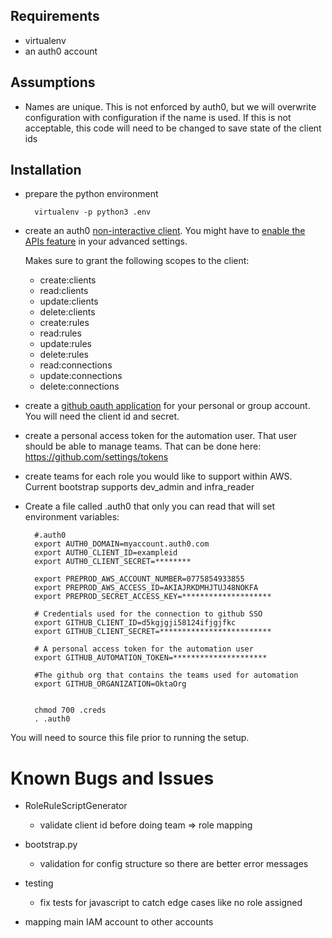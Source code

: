 ## Requirements
* virtualenv
* an auth0 account

## Assumptions
* Names are unique. This is not enforced by auth0, but we will overwrite
configuration with configuration if the name is used. If this is not
acceptable, this code will need to be changed to save state of the client ids

## Installation
* prepare the python environment

        virtualenv -p python3 .env

* create an auth0 [non-interactive client](https://auth0.com/docs/api/management/v2/tokens#1-create-a-client).
    You might have to [enable the APIs feature](https://manage.auth0.com/#/account/advanced)
    in your advanced settings.

    Makes sure to grant the following scopes to the client:
    * create:clients
    * read:clients
    * update:clients
    * delete:clients
    * create:rules
    * read:rules
    * update:rules
    * delete:rules
    * read:connections
    * update:connections
    * delete:connections

* create a [github oauth application](https://auth0.com/docs/connections/social/github)
for your personal or group account. You will need the client id and secret.

* create a personal access token for the automation user. That user
 should be able to manage teams. That can be done here: https://github.com/settings/tokens

* create teams for each role you would like to support within AWS.
Current bootstrap supports dev_admin and infra_reader

* Create a file called .auth0 that only you can read that will set
environment variables:

        #.auth0
        export AUTH0_DOMAIN=myaccount.auth0.com
        export AUTH0_CLIENT_ID=exampleid
        export AUTH0_CLIENT_SECRET=********

        export PREPROD_AWS_ACCOUNT_NUMBER=0775854933855
        export PREPROD_AWS_ACCESS_ID=AKIAJRKDMHJTUJ48NOKFA
        export PREPROD_SECRET_ACCESS_KEY=********************

        # Credentials used for the connection to github SSO
        export GITHUB_CLIENT_ID=d5kgjgji58124ifjgjfkc
        export GITHUB_CLIENT_SECRET=*************************

        # A personal access token for the automation user
        export GITHUB_AUTOMATION_TOKEN=*********************

        #The github org that contains the teams used for automation
        export GITHUB_ORGANIZATION=OktaOrg


        chmod 700 .creds
        . .auth0

You will need to source this file prior to running the setup.

# Known Bugs and Issues
- RoleRuleScriptGenerator
    - validate client id before doing team => role mapping

- bootstrap.py
    - validation for config structure so there are better error messages

- testing
    - fix tests for javascript to catch edge cases like no role assigned

- mapping main IAM account to other accounts

